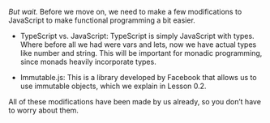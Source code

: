 *But wait.* Before we move on, we need to make a few modifications to JavaScript to make functional programming a bit easier.

- TypeScript vs. JavaScript: TypeScript is simply JavaScript with types. Where before all we had were vars and lets, now we have actual types like number and string. This will be important for monadic programming, since monads heavily incorporate types.

- Immutable.js: This is a library developed by Facebook that allows us to use immutable objects, which we explain in Lesson 0.2.

All of these modifications have been made by us already, so you don’t have to worry about them.